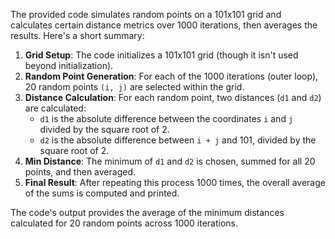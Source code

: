 The provided code simulates random points on a 101x101 grid and calculates certain distance metrics over 1000 iterations, then averages the results. Here's a short summary:

1. **Grid Setup**: The code initializes a 101x101 grid (though it isn't used beyond initialization).
2. **Random Point Generation**: For each of the 1000 iterations (outer loop), 20 random points `(i, j)` are selected within the grid.
3. **Distance Calculation**: For each random point, two distances (`d1` and `d2`) are calculated:
   - `d1` is the absolute difference between the coordinates `i` and `j` divided by the square root of 2.
   - `d2` is the absolute difference between `i + j` and 101, divided by the square root of 2.
4. **Min Distance**: The minimum of `d1` and `d2` is chosen, summed for all 20 points, and then averaged.
5. **Final Result**: After repeating this process 1000 times, the overall average of the sums is computed and printed.

The code's output provides the average of the minimum distances calculated for 20 random points across 1000 iterations.
